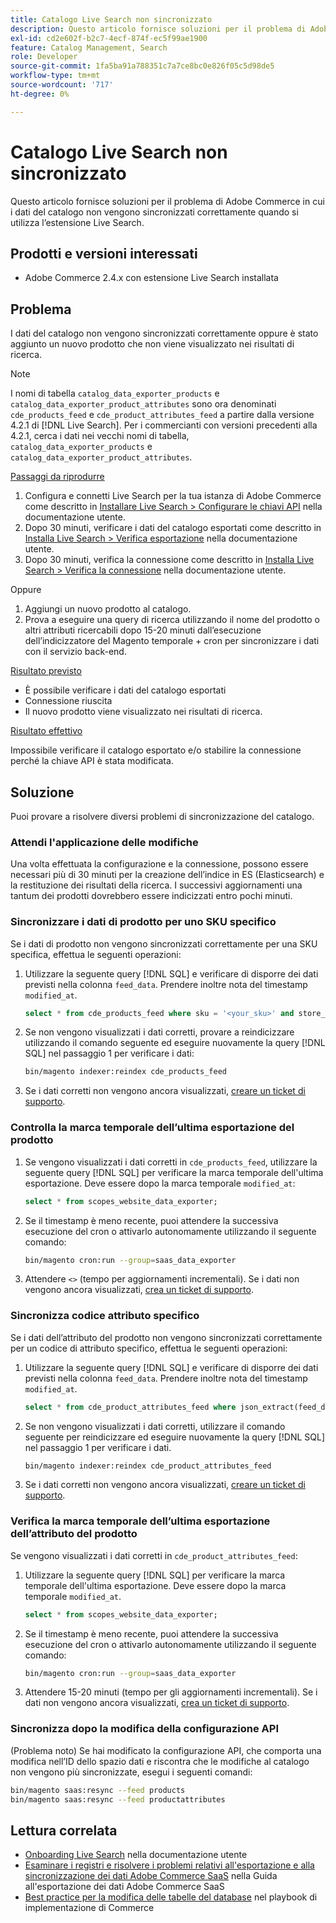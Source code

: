 ```yaml
---
title: Catalogo Live Search non sincronizzato
description: Questo articolo fornisce soluzioni per il problema di Adobe Commerce in cui i dati del catalogo non vengono sincronizzati correttamente quando si utilizza l’estensione Live Search.
exl-id: cd2e602f-b2c7-4ecf-874f-ec5f99ae1900
feature: Catalog Management, Search
role: Developer
source-git-commit: 1fa5ba91a788351c7a7ce8bc0e826f05c5d98de5
workflow-type: tm+mt
source-wordcount: '717'
ht-degree: 0%

---
```


# Catalogo Live Search non sincronizzato

Questo articolo fornisce soluzioni per il problema di Adobe Commerce in cui i dati del catalogo non vengono sincronizzati correttamente quando si utilizza l’estensione Live Search.

## Prodotti e versioni interessati

* Adobe Commerce 2.4.x con estensione Live Search installata

## Problema

I dati del catalogo non vengono sincronizzati correttamente oppure è stato aggiunto un nuovo prodotto che non viene visualizzato nei risultati di ricerca.

>[!NOTE]
>
>I nomi di tabella `catalog_data_exporter_products` e `catalog_data_exporter_product_attributes` sono ora denominati `cde_products_feed` e `cde_product_attributes_feed` a partire dalla versione 4.2.1 di [!DNL Live Search]. Per i commercianti con versioni precedenti alla 4.2.1, cerca i dati nei vecchi nomi di tabella, `catalog_data_exporter_products` e `catalog_data_exporter_product_attributes`.

<u>Passaggi da riprodurre</u>

1. Configura e connetti Live Search per la tua istanza di Adobe Commerce come descritto in [Installare Live Search > Configurare le chiavi API](https://experienceleague.adobe.com/docs/commerce-merchant-services/live-search/onboard/install.html#configure-api-keys) nella documentazione utente.
1. Dopo 30 minuti, verificare i dati del catalogo esportati come descritto in [Installa Live Search > Verifica esportazione](https://experienceleague.adobe.com/docs/commerce-merchant-services/live-search/onboard/install.html#verify-export) nella documentazione utente.
1. Dopo 30 minuti, verifica la connessione come descritto in [Installa Live Search > Verifica la connessione](https://experienceleague.adobe.com/docs/commerce-merchant-services/live-search/onboard/install.html#test-connection) nella documentazione utente.

Oppure

1. Aggiungi un nuovo prodotto al catalogo.
1. Prova a eseguire una query di ricerca utilizzando il nome del prodotto o altri attributi ricercabili dopo 15-20 minuti dall’esecuzione dell’indicizzatore del Magento temporale + cron per sincronizzare i dati con il servizio back-end.

<u>Risultato previsto</u>

* È possibile verificare i dati del catalogo esportati
* Connessione riuscita
* Il nuovo prodotto viene visualizzato nei risultati di ricerca.

<u>Risultato effettivo</u>

Impossibile verificare il catalogo esportato e/o stabilire la connessione perché la chiave API è stata modificata.

## Soluzione

Puoi provare a risolvere diversi problemi di sincronizzazione del catalogo.

### Attendi l&#39;applicazione delle modifiche

Una volta effettuata la configurazione e la connessione, possono essere necessari più di 30 minuti per la creazione dell’indice in ES (Elasticsearch) e la restituzione dei risultati della ricerca. I successivi aggiornamenti una tantum dei prodotti dovrebbero essere indicizzati entro pochi minuti.

### Sincronizzare i dati di prodotto per uno SKU specifico

Se i dati di prodotto non vengono sincronizzati correttamente per una SKU specifica, effettua le seguenti operazioni:

1. Utilizzare la seguente query [!DNL SQL] e verificare di disporre dei dati previsti nella colonna `feed_data`. Prendere inoltre nota del timestamp `modified_at`.

   ```sql
   select * from cde_products_feed where sku = '<your_sku>' and store_view_code = '<your_ store_view_code>';
   ```

1. Se non vengono visualizzati i dati corretti, provare a reindicizzare utilizzando il comando seguente ed eseguire nuovamente la query [!DNL SQL] nel passaggio 1 per verificare i dati:

   ```bash
   bin/magento indexer:reindex cde_products_feed
   ```

1. Se i dati corretti non vengono ancora visualizzati, [creare un ticket di supporto](/help/help-center-guide/help-center/magento-help-center-user-guide.md#submit-ticket).

### Controlla la marca temporale dell’ultima esportazione del prodotto

1. Se vengono visualizzati i dati corretti in `cde_products_feed`, utilizzare la seguente query [!DNL SQL] per verificare la marca temporale dell&#39;ultima esportazione. Deve essere dopo la marca temporale `modified_at`:

   ```sql
   select * from scopes_website_data_exporter;
   ```

1. Se il timestamp è meno recente, puoi attendere la successiva esecuzione del cron o attivarlo autonomamente utilizzando il seguente comando:

   ```bash
   bin/magento cron:run --group=saas_data_exporter
   ```

1. Attendere `<>` (tempo per aggiornamenti incrementali). Se i dati non vengono ancora visualizzati, [crea un ticket di supporto](/help/help-center-guide/help-center/magento-help-center-user-guide.md#submit-ticket).

### Sincronizza codice attributo specifico

Se i dati dell’attributo del prodotto non vengono sincronizzati correttamente per un codice di attributo specifico, effettua le seguenti operazioni:

1. Utilizzare la seguente query [!DNL SQL] e verificare di disporre dei dati previsti nella colonna `feed_data`. Prendere inoltre nota del timestamp `modified_at`.

   ```sql
   select * from cde_product_attributes_feed where json_extract(feed_data, '$.attributeCode') = '<your_attribute_code>' and store_view_code = '<your_ store_view_code>';
   ```

1. Se non vengono visualizzati i dati corretti, utilizzare il comando seguente per reindicizzare ed eseguire nuovamente la query [!DNL SQL] nel passaggio 1 per verificare i dati.

   ```bash
   bin/magento indexer:reindex cde_product_attributes_feed
   ```

1. Se i dati corretti non vengono ancora visualizzati, [creare un ticket di supporto](/help/help-center-guide/help-center/magento-help-center-user-guide.md#submit-ticket).

### Verifica la marca temporale dell’ultima esportazione dell’attributo del prodotto

Se vengono visualizzati i dati corretti in `cde_product_attributes_feed`:

1. Utilizzare la seguente query [!DNL SQL] per verificare la marca temporale dell&#39;ultima esportazione. Deve essere dopo la marca temporale `modified_at`.

   ```sql
   select * from scopes_website_data_exporter;
   ```

1. Se il timestamp è meno recente, puoi attendere la successiva esecuzione del cron o attivarlo autonomamente utilizzando il seguente comando:

   ```bash
   bin/magento cron:run --group=saas_data_exporter
   ```

1. Attendere 15-20 minuti (tempo per gli aggiornamenti incrementali). Se i dati non vengono ancora visualizzati, [crea un ticket di supporto](/help/help-center-guide/help-center/magento-help-center-user-guide.md#submit-ticket).

### Sincronizza dopo la modifica della configurazione API

(Problema noto) Se hai modificato la configurazione API, che comporta una modifica nell’ID dello spazio dati e riscontra che le modifiche al catalogo non vengono più sincronizzate, esegui i seguenti comandi:

```bash
bin/magento saas:resync --feed products
bin/magento saas:resync --feed productattributes
```

## Lettura correlata

* [Onboarding Live Search](https://experienceleague.adobe.com/docs/commerce-merchant-services/live-search/onboard/onboarding-overview.html) nella documentazione utente
* [Esaminare i registri e risolvere i problemi relativi all&#39;esportazione e alla sincronizzazione dei dati Adobe Commerce SaaS](https://experienceleague.adobe.com/en/docs/commerce-merchant-services/saas-data-export/troubleshooting-logging) nella Guida all&#39;esportazione dei dati Adobe Commerce SaaS
* [Best practice per la modifica delle tabelle del database](https://experienceleague.adobe.com/en/docs/commerce-operations/implementation-playbook/best-practices/development/modifying-core-and-third-party-tables#why-adobe-recommends-avoiding-modifications) nel playbook di implementazione di Commerce
